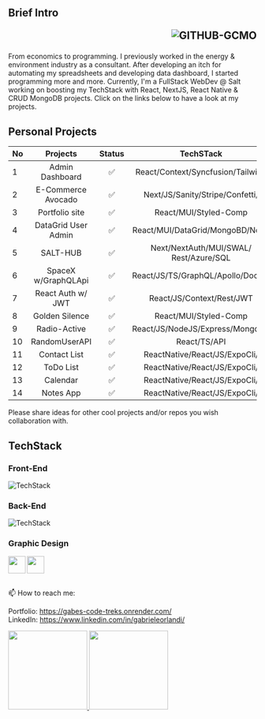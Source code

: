 ## Brief Intro <p align="right"><img src="https://komarev.com/ghpvc/?username=GITHUB-GCMO&label=Profile%20Views&color=008000&style=flat" alt="GITHUB-GCMO"/> </p>

From economics to programming. I previously worked in the energy & environment industry as a consultant. After developing an itch for automating my spreadsheets and developing data dashboard, I started programming more and more. Currently, I'm a FullStack WebDev @ Salt working on boosting my TechStack with React, NextJS, React Native & CRUD MongoDB projects. Click on the links below to have a look at my projects. 

## Personal Projects 

|No|       Projects    |Status|            TechSTack             |                        REPOS                                 |
|--|:------------------:|:--:|:---------------------------------:|-------------------------------------------------------------:|
| 1| Admin Dashboard    | ✅ | React/Context/Syncfusion/󠁐Tailwind | https://github.com/GCMO/Admin-Dashboard                      | 
| 2| E-Commerce Avocado | ✅ | Next/JS/󠁐Sanity/Stripe/Confetti/   | https://github.com/GCMO/eCOMMERCE_Basic                      |
| 3| Portfolio site     | ✅ | React/MUI/Styled-Comp             | https://gabes-code-treks.onrender.com/                       |
| 4| DataGrid User Admin| ✅ | React/MUI/DataGrid/MongoBD/Node   | https://github.com/GCMO/MUI-DataGrid                         |
| 5| SALT-HUB           | ✅ | Next/NextAuth/MUI/SWAL/󠁐Rest/Azure/SQL| https://salthub-frontend-salthubbies.vercel.app/sales     | 
| 6| SpaceX w/GraphQLApi| ✅ | React/JS/TS/GraphQL/Apollo/Docker | https://github.com/GCMO/SpaceX_API_FullStack                 |
| 7| React Auth w/ JWT  | ✅ | React/JS/Context/Rest/JWT         | https://github.com/GCMO/AuthLogin/tree/master                | 
| 8| Golden Silence     | ✅ | React/MUI/Styled-Comp             | https://gabes-code-treks.onrender.com/                       |
| 9| Radio-Active       | ✅ | React/JS/󠁐NodeJS/Express/MongoDB   | https://radio-active1337.herokuapp.com/                      |
|10| RandomUserAPI      | ✅ | React/TS/󠁐API                      | https://github.com/GCMO/React_TypeScript-RandomUserAPI       |
|11| Contact List       | ✅ | ReactNative/React/JS/󠁐ExpoCli/     | https://github.com/GCMO/ContactList_ReactNative/tree/master  | 
|12| ToDo List          | ✅ | ReactNative/React/JS/󠁐ExpoCli/     | https://github.com/GCMO/ToDoList-React_Native                | 
|13| Calendar           | ✅ | ReactNative/React/JS/󠁐ExpoCli/     | https://github.com/GCMO/Calendar01                           | 
|14| Notes App          | ✅ | ReactNative/React/JS/󠁐ExpoCli/     | https://github.com/GCMO/NOTESApp-React_Native                | 


Please share ideas for other cool projects and/or repos you wish collaboration with. 

## TechStack

### Front-End
![TechStack](https://skillicons.dev/icons?i=js,typescript,html,css,react,nextjs,redux,styledcomponents,materialui,reactspring,reactnative)


### Back-End
![TechStack](https://skillicons.dev/icons?i=expressjs,nodejs,mongodb,postgres,firebase,netlify,vercel,graphql,restfullapi)


### Graphic Design
<p>  
<img align="left" height="35" src="https://cdn.iconscout.com/icon/free/png-256/figma-2296071-1912030.png">  
<img align="left" height="35" src="https://thumbs.dreamstime.com/b/adobe-product-logo-collection-set-different-adobe-product-icons-shadow-adobe-product-logo-collection-set-different-212050930.jpg">
</p>
</br>
</br>
</br>


📫 How to reach me:

Portfolio: https://gabes-code-treks.onrender.com/  <br>
LinkedIn: https://www.linkedin.com/in/gabrieleorlandi/ </br>

<div>
  <a href="https://github.com/GCMO">
    <img height="160em" src="https://github-readme-stats.vercel.app/api?username=GCMO&show_icons=true&theme=default&include_all_commits=true&count_private=true"/>
    <img height="160em" src="https://github-readme-stats.vercel.app/api/top-langs/?username=GCMO&layout=compact&langs_count=16&theme=default"/>
  </a>
</div>



<!--
**GCMO/GCMO** is a ✨ _special_ ✨ repository because its `README.md` (this file) appears on your GitHub profile.

Here are some ideas to get you started:

- 🔭 I’m currently working on ...
- 🌱 I’m currently learning ...
- 👯 I’m looking to collaborate on ...
- 🤔 I’m looking for help with ...
- 💬 Ask me about ...
- 😄 Pronouns: ...
- ⚡ Fun fact: ...

![Typing SVG](https://readme-typing-svg.herokuapp.com?font=Fira+Code&pause=700&color=9370DB&width=435&lines=Hello%2C+I+am+Marina+Kinalone;full-stack+developer+%26+UX+designer;+background+in+research+and+education;passion+for+learning%2C+creativity...;...and+code+that+sparks+joy!)

<p>
<img align="left" height="35" src="https://cdn-icons-png.flaticon.com/512/1051/1051277.png?w=360">
<img align="left" height="35" src="https://w7.pngwing.com/pngs/509/571/png-transparent-cascading-style-sheets-logo-css3-html-web-development-world-wide-web-blue-angle-web-design.png">
<img align="left" height="35" src="https://raw.githubusercontent.com/github/explore/80688e429a7d4ef2fca1e82350fe8e3517d3494d/topics/javascript/javascript.png" style="max-width: 100%;">
<img align="left" height="35" src="https://cdn.worldvectorlogo.com/logos/typescript-2.svg">
<img align="left" height="35" src="https://upload.wikimedia.org/wikipedia/commons/thumb/a/a7/React-icon.svg/1280px-React-icon.svg.png">
<img align="left" height="35" src="https://mui.com/static/logo.png">
<img align="left" height="35" src="https://www.styled-components.com/atom.png">
<img align="left" height="35" src="https://seeklogo.com/images/R/react-spring-logo-757E1EF5B5-seeklogo.com.png">
<img align="left" height="35" src="https://encrypted-tbn0.gstatic.com/images?q=tbn:ANd9GcT0GmBClX2s5fG7CdQuhf0J5uHjCcOeD202Zg&usqp=CAU">                                 
</p>
<p>
<img align="left" height="35" src="https://www.ofunwebservices.com/wp-content/uploads/2018/11/express.png"> 
<img align="left" height="35" src="https://www.coretech.it/_public/img/video/icon/ApirestFul.png">
<img align="left" height="35" src="https://raw.githubusercontent.com/github/explore/5c058a388828bb5fde0bcafd4bc867b5bb3f26f3/topics/graphql/graphql.png" style="max-width: 100%;">
<img align="left" height="35" src="https://cdn.icon-icons.com/icons2/2415/PNG/512/mongodb_plain_wordmark_logo_icon_146423.png">
<img align="left" height="35" src="https://pbs.twimg.com/profile_images/946432748276740096/0TXzZU7W_400x400.jpg">
<img align="left" height="35" src="https://upload.wikimedia.org/wikipedia/commons/thumb/2/29/Postgresql_elephant.svg/1200px-Postgresql_elephant.svg.png">
<img align="left" height="35" src="https://www.freepnglogos.com/uploads/logo-mysql-png/logo-mysql-mysql-logo-png-images-are-download-crazypng-21.png">
<img align="left" height="35" src="https://www.pngkey.com/png/full/178-1787134_png-file-svg-github-icon-png.png">

</p>
![TechStack](https://skillicons.dev/icons?i=photoshop,illustrator,premiere,lightroom,indesign)
-->

